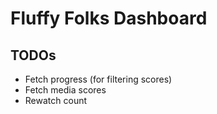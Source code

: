 # Fluffy Folks Dashboard

## TODOs

- Fetch progress (for filtering scores)
- Fetch media scores
- Rewatch count
